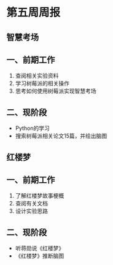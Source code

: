 # 第五周周报  
## 智慧考场
## 一、前期工作
1. 查阅相关实验资料
2. 学习树莓派的相关操作
3. 思考如何使用树莓派实现智慧考场
## 二、现阶段
* Python的学习
* 搜索树莓派相关论文15篇，并绘出脑图
## 红楼梦
## 一、前期工作
1. 了解红楼梦故事梗概
2. 查阅有关文档
3. 设计实验思路
## 二、现阶段
* 听蒋勋说《红楼梦》
* 《红楼梦》推断脑图

